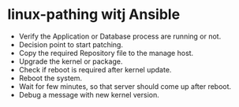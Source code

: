 # linux-pathing witj Ansible
- Verify the Application or Database process are running or not.
- Decision point to start patching.
- Copy the required Repository file to the manage host.
- Upgrade the kernel or package.
- Check if reboot is required after kernel update.
- Reboot the system.
- Wait for few minutes, so that server should come up after reboot.
- Debug a message with new kernel version.
















